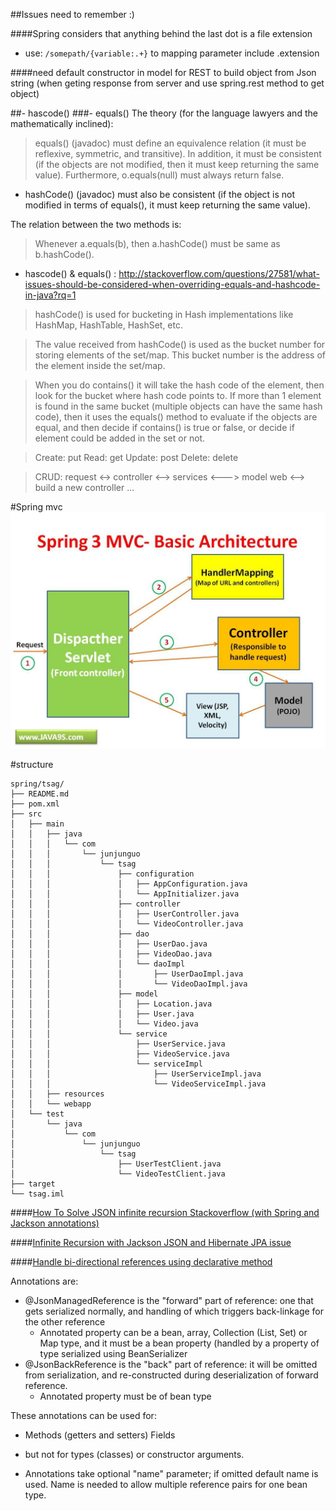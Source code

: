 


##Issues need to remember :)


####Spring considers that anything behind the last dot is a file extension 
- use: `/somepath/{variable:.+}`
to mapping parameter include .extension

####need default constructor in model for REST to build object from Json string (when geting response from server and use spring.rest method to get object)

##- hascode()
###- equals()
The theory (for the language lawyers and the mathematically inclined):

> equals() (javadoc) must define an equivalence relation (it must be reflexive, symmetric, and transitive). In addition, it must be consistent (if the objects are not modified, then it must keep returning the same value). Furthermore, o.equals(null) must always return false.

- hashCode() (javadoc) must also be consistent (if the object is not modified in terms of equals(), it must keep returning the same value).

The relation between the two methods is:

> Whenever a.equals(b), then a.hashCode() must be same as b.hashCode().

- hascode() & equals() : http://stackoverflow.com/questions/27581/what-issues-should-be-considered-when-overriding-equals-and-hashcode-in-java?rq=1

> hashCode() is used for bucketing in Hash implementations like HashMap, HashTable, HashSet, etc.

> The value received from hashCode() is used as the bucket number for storing elements of the set/map. This bucket number is the address of the element inside the set/map.

> When you do contains() it will take the hash code of the element, then look for the bucket where hash code points to. If more than 1 element is found in the same bucket (multiple objects can have the same hash code), then it uses the equals() method to evaluate if the objects are equal, and then decide if contains() is true or false, or decide if element could be added in the set or not.

> Create: 	put
> Read:		get
> Update:	post
> Delete:	delete

> CRUD: request  <-> controller <--> services <---> model 
> web  <--> build a new controller ...

#Spring mvc 
![](img/Spring-3-MVC-Basic-Flow.jpg)

#structure
```
spring/tsag/
├── README.md
├── pom.xml
├── src
│   ├── main
│   │   ├── java
│   │   │   └── com
│   │   │       └── junjunguo
│   │   │           └── tsag
│   │   │               ├── configuration
│   │   │               │   ├── AppConfiguration.java
│   │   │               │   └── AppInitializer.java
│   │   │               ├── controller
│   │   │               │   ├── UserController.java
│   │   │               │   └── VideoController.java
│   │   │               ├── dao
│   │   │               │   ├── UserDao.java
│   │   │               │   ├── VideoDao.java
│   │   │               │   └── daoImpl
│   │   │               │       ├── UserDaoImpl.java
│   │   │               │       └── VideoDaoImpl.java
│   │   │               ├── model
│   │   │               │   ├── Location.java
│   │   │               │   ├── User.java
│   │   │               │   └── Video.java
│   │   │               └── service
│   │   │                   ├── UserService.java
│   │   │                   ├── VideoService.java
│   │   │                   └── serviceImpl
│   │   │                       ├── UserServiceImpl.java
│   │   │                       └── VideoServiceImpl.java
│   │   ├── resources
│   │   └── webapp
│   └── test
│       └── java
│           └── com
│               └── junjunguo
│                   └── tsag
│                       ├── UserTestClient.java
│                       └── VideoTestClient.java
├── target
└── tsag.iml
```
####[How To Solve JSON infinite recursion Stackoverflow (with Spring and Jackson annotations)](http://keenformatics.blogspot.it/2013/08/how-to-solve-json-infinite-recursion.html)

####[Infinite Recursion with Jackson JSON and Hibernate JPA issue](http://stackoverflow.com/questions/3325387/infinite-recursion-with-jackson-json-and-hibernate-jpa-issue)

####[Handle bi-directional references using declarative method](http://wiki.fasterxml.com/JacksonFeatureBiDirReferences)

Annotations are:

- @JsonManagedReference is the "forward" part of reference: one that gets serialized normally, and handling of which triggers back-linkage for the other reference
    - Annotated property can be a bean, array, Collection (List, Set) or Map type, and it must be a bean property (handled by a property of type serialized using BeanSerializer
- @JsonBackReference is the "back" part of reference: it will be omitted from serialization, and re-constructed during deserialization of forward reference.
    - Annotated property must be of bean type

These annotations can be used for:

- Methods (getters and setters)  Fields

- but not for types (classes) or constructor arguments.

- Annotations take optional "name" parameter; if omitted default name is used. Name is needed to allow multiple reference pairs for one bean type.